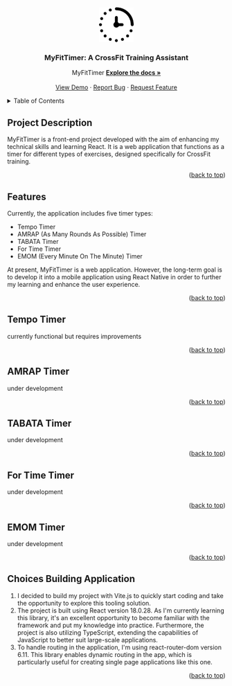
<a name="readme-top"></a>


<!-- PROJECT LOGO -->
<br />
<div align="center">
  <a href="https://github.com/github_username/repo_name">
    <img src="src/assets/img/stop-watch.svg" alt="Logo" width="80" height="80">
  </a>

<h3 align="center">MyFitTimer: A CrossFit Training Assistant</h3>

  <p align="center">
    MyFitTimer
    <a href="https://github.com/Netsbump/tempo-app"><strong>Explore the docs »</strong></a>
    <br />
    <br />
    <a href="https://netsbump.github.io/tempo-app/">View Demo</a>
    ·
    <a href="https://github.com/Netsbump/tempo-app/issues">Report Bug</a>
    ·
    <a href="https://github.com/Netsbump/tempo-app/pulls">Request Feature</a>
  </p>
</div>



<!-- TABLE OF CONTENTS -->
<details>
  <summary>Table of Contents</summary>
  <ol>
    <li>
      <a href="#project-description">Project Description</a>
    </li>
    <li>
      <a href="#features">Features</a>
    </li>
    <li><a href="#tempo-timer">Tempo Timer</a></li>
    <li><a href="#amrap-timer">AMRAP Timer</a></li>
    <li><a href="#tabata-timer">TABATA Timer</a></li>
    <li><a href="#for-time-timer">For Time Timer</a></li>
    <li><a href="#emom-timer">EMOM Timer</a></li>
    <li><a href="#choices-building-application">Choices Building Application</a></li>
  </ol>
</details>



<!-- PROJECT DESCRIPTION -->
## Project Description

MyFitTimer is a front-end project developed with the aim of enhancing my technical skills and learning React. It is a web application that functions as a timer for different types of exercises, designed specifically for CrossFit training.

<p align="right">(<a href="#readme-top">back to top</a>)</p>


<!-- FEATURES -->
## Features

Currently, the application includes five timer types:

 - Tempo Timer
 - AMRAP (As Many Rounds As Possible) Timer
 - TABATA Timer
 - For Time Timer
 - EMOM (Every Minute On The Minute) Timer

At present, MyFitTimer is a web application. However, the long-term goal is to develop it into a mobile application using React Native in order to further my learning and enhance the user experience.

<p align="right">(<a href="#readme-top">back to top</a>)</p>

<!-- TEMPO TIMER -->
## Tempo Timer

<aside>
currently functional but requires improvements
</aside>

<p align="right">(<a href="#readme-top">back to top</a>)</p>

<!-- AMRAP TIMER -->
## AMRAP Timer

<aside>
under development
</aside>
<p align="right">(<a href="#readme-top">back to top</a>)</p>

<!-- TABATA TIMER -->
## TABATA Timer

<aside>
under development
</aside>
<p align="right">(<a href="#readme-top">back to top</a>)</p>

<!-- FOR TIME TIMER -->
## For Time Timer

<aside>
under development
</aside>

<p align="right">(<a href="#readme-top">back to top</a>)</p>

<!-- EMOM TIMER -->
## EMOM Timer

<aside>
under development
</aside>

<p align="right">(<a href="#readme-top">back to top</a>)</p>

<!-- CHOICES BUILDING APPLICATION -->
## Choices Building Application

 1. I decided to build my project with Vite.js to quickly start coding and take the opportunity to explore this tooling solution. 
 2. The project is built using React version 18.0.28. As I'm currently learning this library, it's an excellent opportunity to become familiar with the framework and put my knowledge into practice. Furthermore, the project is also utilizing TypeScript, extending the capabilities of JavaScript to better suit large-scale applications.
 3. To handle routing in the application, I'm using react-router-dom version 6.11. This library enables dynamic routing in the app, which is particularly useful for creating single page applications like this one.

<p align="right">(<a href="#readme-top">back to top</a>)</p>

<!-- MARKDOWN LINKS & IMAGES -->
<!-- https://www.markdownguide.org/basic-syntax/#reference-style-links -->
[contributors-shield]: https://img.shields.io/github/contributors/github_username/repo_name.svg?style=for-the-badge
[contributors-url]: https://github.com/github_username/repo_name/graphs/contributors
[forks-shield]: https://img.shields.io/github/forks/github_username/repo_name.svg?style=for-the-badge
[forks-url]: https://github.com/github_username/repo_name/network/members
[stars-shield]: https://img.shields.io/github/stars/github_username/repo_name.svg?style=for-the-badge
[stars-url]: https://github.com/github_username/repo_name/stargazers
[issues-shield]: https://img.shields.io/github/issues/github_username/repo_name.svg?style=for-the-badge
[issues-url]: https://github.com/github_username/repo_name/issues
[license-shield]: https://img.shields.io/github/license/github_username/repo_name.svg?style=for-the-badge
[license-url]: https://github.com/github_username/repo_name/blob/master/LICENSE.txt
[linkedin-shield]: https://img.shields.io/badge/-LinkedIn-black.svg?style=for-the-badge&logo=linkedin&colorB=555
[linkedin-url]: https://linkedin.com/in/linkedin_username
[product-screenshot]: images/screenshot.png
